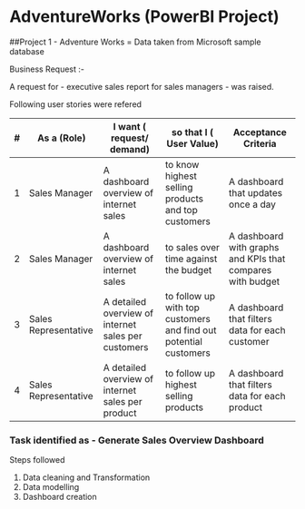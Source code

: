 # AdventureWorks  (PowerBI Project)
##Project 1 - Adventure Works = Data taken from Microsoft sample database

Business Request :- 

A request for - executive sales report for sales managers - was raised.

Following user stories were refered

| # | As a (Role)          | I want ( request/ demand)                           | so that I ( User Value)                                          | Acceptance Criteria                                        |
|---|----------------------|-----------------------------------------------------|------------------------------------------------------------------|------------------------------------------------------------|
| 1 | Sales Manager        | A dashboard overview of internet sales              | to know highest selling products and top customers               | A dashboard that updates once a day                        |
| 2 | Sales Manager        | A dashboard overview of internet sales              | to sales over time against the budget                            | A dashboard with graphs and KPIs that compares with budget |
| 3 | Sales Representative | A detailed overview of internet sales per customers | to follow up with top customers and find out potential customers | A dashboard that filters data for each customer            |
| 4 | Sales Representative | A detailed overview of internet sales per product   | to follow up highest selling products                            | A dashboard that filters data for each product             |

### Task identified as - Generate Sales Overview Dashboard

Steps followed
1. Data cleaning and Transformation
2. Data modelling
3. Dashboard creation

